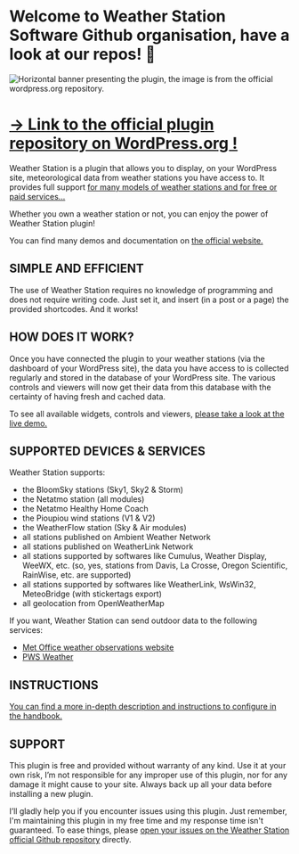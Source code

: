 # Welcome to Weather Station Software Github organisation, have a look at our repos! 👋

![Horizontal banner presenting the plugin, the image is from the official wordpress.org repository.](https://ps.w.org/live-weather-station/assets/banner-772x250.jpg?rev=1895349)

# [-> Link to the official plugin repository on WordPress.org !](https://wordpress.org/plugins/live-weather-station/)


Weather Station is a plugin that allows you to display, on your WordPress site, meteorological data from weather stations you have access to. It provides full support [for many models of weather stations and for free or paid services…](https://weather.station.software/handbook/technical-specifications/)

Whether you own a weather station or not, you can enjoy the power of Weather Station plugin!

You can find many demos and documentation on [the official website.](https://weather.station.software)

## SIMPLE AND EFFICIENT
The use of Weather Station requires no knowledge of programming and does not require writing code.
Just set it, and insert (in a post or a page) the provided shortcodes. And it works!

## HOW DOES IT WORK?
Once you have connected the plugin to your weather stations (via the dashboard of your WordPress site), the data you have access to is collected regularly and stored in the database of your WordPress site.
The various controls and viewers will now get their data from this database with the certainty of having fresh and cached data.

To see all available widgets, controls and viewers, [please take a look at the live demo.](https://weather.station.software/weather-station-in-action/)

## SUPPORTED DEVICES & SERVICES

Weather Station supports:
- the BloomSky stations (Sky1, Sky2 & Storm)
- the Netatmo station (all modules)
- the Netatmo Healthy Home Coach
- the Pioupiou wind stations (V1 & V2)
- the WeatherFlow station (Sky & Air modules)
- all stations published on Ambient Weather Network
- all stations published on WeatherLink Network
- all stations supported by softwares like Cumulus, Weather Display, WeeWX, etc. (so, yes, stations from Davis, La Crosse, Oregon Scientific, RainWise, etc. are supported)
- all stations supported by softwares like WeatherLink, WsWin32, MeteoBridge (with stickertags export)
- all geolocation from OpenWeatherMap

If you want, Weather Station can send outdoor data to the following services:
- [Met Office weather observations website](https://wow.metoffice.gov.uk/)
- [PWS Weather](https://www.pwsweather.com/)

## INSTRUCTIONS
[You can find a more in-depth description and instructions to configure in the handbook.](https://weather.station.software/handbook/)

## SUPPORT
This plugin is free and provided without warranty of any kind. Use it at your own risk, I’m not responsible for any improper use of this plugin, nor for any damage it might cause to your site. Always back up all your data before installing a new plugin.

I’ll gladly help you if you encounter issues using this plugin. Just remember, I'm maintaining this plugin in my free time and my response time isn't guaranteed.
To ease things, please [open your issues on the Weather Station official Github repository](https://github.com/Weather-Station-Software/live-weather-station/issues) directly.
